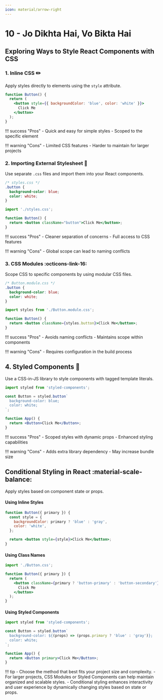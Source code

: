 ```yaml
---
icon: material/arrow-right
---
```


# 10 - Jo Dikhta Hai, Vo Bikta Hai

## Exploring Ways to Style React Components with CSS

### 1. Inline CSS :pencil2:
Apply styles directly to elements using the `style` attribute.

```jsx
function Button() {
  return (
    <button style={{ backgroundColor: 'blue', color: 'white' }}>
      Click Me
    </button>
  );
}
```

!!! success "Pros"
    - Quick and easy for simple styles
    - Scoped to the specific element

!!! warning "Cons"
    - Limited CSS features
    - Harder to maintain for larger projects

### 2. Importing External Stylesheet :pencil:
Use separate `.css` files and import them into your React components.

```css
/* styles.css */
.button {
  background-color: blue;
  color: white;
}
```

```jsx
import './styles.css';

function Button() {
  return <button className="button">Click Me</button>;
}
```

!!! success "Pros"
    - Cleaner separation of concerns
    - Full access to CSS features

!!! warning "Cons"
    - Global scope can lead to naming conflicts

### 3. CSS Modules :octicons-link-16:
Scope CSS to specific components by using modular CSS files.

```css
/* Button.module.css */
.button {
  background-color: blue;
  color: white;
}
```

```jsx
import styles from './Button.module.css';

function Button() {
  return <button className={styles.button}>Click Me</button>;
}
```

!!! success "Pros"
    - Avoids naming conflicts
    - Maintains scope within components

!!! warning "Cons"
    - Requires configuration in the build process

## 4. Styled Components :nail_care:
Use a CSS-in-JS library to style components with tagged template literals.

```jsx
import styled from 'styled-components';

const Button = styled.button`
  background-color: blue;
  color: white;
`;

function App() {
  return <Button>Click Me</Button>;
}
```

!!! success "Pros"
    - Scoped styles with dynamic props
    - Enhanced styling capabilities

!!! warning "Cons"
    - Adds extra library dependency
    - May increase bundle size

## Conditional Styling in React :material-scale-balance:
Apply styles based on component state or props.

#### Using Inline Styles
```jsx
function Button({ primary }) {
  const style = {
    backgroundColor: primary ? 'blue' : 'gray',
    color: 'white',
  };

  return <button style={style}>Click Me</button>;
}
```

#### Using Class Names
```jsx
import './Button.css';

function Button({ primary }) {
  return (
    <button className={primary ? 'button-primary' : 'button-secondary'}>
      Click Me
    </button>
  );
}
```

#### Using Styled Components
```jsx
import styled from 'styled-components';

const Button = styled.button`
  background-color: ${(props) => (props.primary ? 'blue' : 'gray')};
  color: white;
`;

function App() {
  return <Button primary>Click Me</Button>;
}
```


!!! tip
    - Choose the method that best fits your project size and complexity.
    - For larger projects, CSS Modules or Styled Components can help maintain organized and scalable styles.
    - Conditional styling enhances interactivity and user experience by dynamically changing styles based on state or props.

